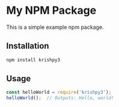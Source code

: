 # My NPM Package

This is a simple example npm package.

## Installation

```bash
npm install krishpy3
```

## Usage

```javascript
const helloWorld = require('krishpy3');
helloWorld();  // Outputs: Hello, world!
```
